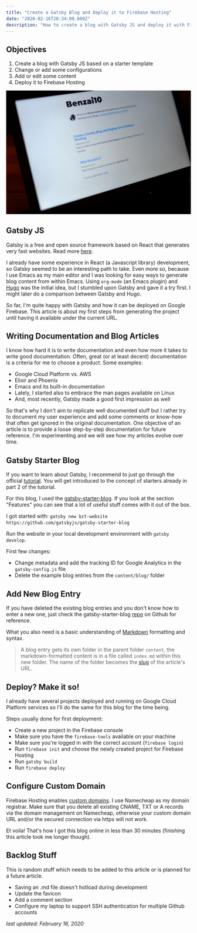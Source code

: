 ```yaml
---
title: "Create a Gatsby Blog and Deploy it to Firebase Hosting"
date: "2020-02-16T20:34:00.000Z"
description: "How to create a blog with Gatsby JS and deploy it with Firebase Hosting in 30 minutes."
---
```


Objectives
---
1. Create a blog with Gatsby JS based on a starter template
2. Change or add some configurations
3. Add or edit some content
4. Deploy it to Firebase Hosting

![Gatsby Website](./bzt-website.jpg)

Gatsby JS
---
Gatsby is a free and open source framework based on React that generates very fast websites. Read more [here](https://www.gatsbyjs.org/docs/).

I already have some experience in React (a Javascript library) development, so Gatsby seemed to be an interesting path to take. Even more so, because I use Emacs as my main editor and I was looking for easy ways to generate blog content from within Emacs. Using `org-mode` (an Emacs plugin) and [Hugo](https://gohugo.io/) was the initial idea, but I stumbled upon Gatsby and gave it a try first. I might later do a comparison between Gatsby and Hugo.

So far, I'm quite happy with Gatsby and how it can be deployed on Google Firebase. This article is about my first steps from generating the project until having it available under the current URL.

Writing Documentation and Blog Articles
---
I know how hard it is to write documentation and even how more it takes to write good documentation. Often, great (or at least decent) documentation is a criteria for me to choose a product. Some examples:

* Google Cloud Platform vs. AWS
* Elixir and Phoenix
* Emacs and its built-in documentation
* Lately, I started also to embrace the man pages available on Linux
* And, most recently, Gatsby made a good first impression as well

So that's why I don't aim to replicate well documented stuff but I rather try to document my user experience and add some comments or know-how that often get ignored in the original documentation. One objective of an article is to provide a loose step-by-step documentation for future reference. I'm experimenting and we will see how my articles evolve over time.

Gatsby Starter Blog
---
If you want to learn about Gatsby, I recommend to just go through the official [tutorial](https://www.gatsbyjs.org/tutorial/). You will get introduced to the concept of starters already in part 2 of the tutorial.

For this blog, I used the [gatsby-starter-blog](https://www.gatsbyjs.org/starters/gatsbyjs/gatsby-starter-blog/). If you look at the section "Features" you can see that a lot of useful stuff comes with it out of the box.

I got started with: `gatsby new bzt-website https://github.com/gatsbyjs/gatsby-starter-blog`

Run the website in your local development environment with `gatsby develop`.

First few changes:
* Change metadata and add the tracking ID for Google Analytics in the `gatsby-config.js` file
* Delete the example blog entries from the `content/blog/` folder

Add New Blog Entry
---
If you have deleted the existing blog entries and you don't know how to enter a new one, just check the gatsby-starter-blog [repo](https://github.com/gatsbyjs/gatsby-starter-blog) on Github for reference.

What you also need is a basic understanding of [Markdown](https://www.markdownguide.org/basic-syntax/) formatting and syntax.

> A blog entry gets its own folder in the parent folder `content`, the markdown-formatted content is in a file called `index.md` within this new folder. The name of the folder becomes the [slug](https://en.wikipedia.org/wiki/Clean_URL#Slug) of the article's URL.

Deploy? Make it so!
---
I already have several projects deployed and running on Google Cloud Platform services so I'll do the same for this blog for the time being.

Steps usually done for first deployment:
* Create a new project in the Firebase console
* Make sure you have the `firebase-tools` available on your machine
* Make sure you're logged in with the correct account (`firebase login`)
* Run `firebase init` and choose the newly created project for Firebase Hosting
* Run `gatsby build`
* Run `firebase deploy`

Configure Custom Domain
---
Firebase Hosting enables [custom domains](https://firebase.google.com/docs/hosting/custom-domain). I use Namecheap as my domain registrar. Make sure that you delete all existing CNAME, TXT or A records via the domain management on Namecheap, otherwise your custom domain URL and/or the secured connection via https will not work.

Et voila! That's how I got this blog online in less than 30 minutes (finishing this article took me longer though).


Backlog Stuff
---
This is random stuff which needs to be added to this article or is planned for a future article.

* Saving an .md file doesn't hotload during development
* Update the favicon
* Add a comment section
* Configure my laptop to support SSH authentication for multiple Github accounts

_last updated: February 16, 2020_

